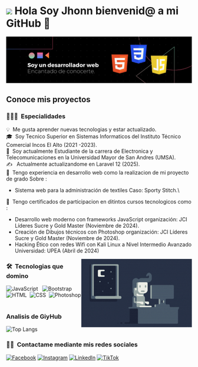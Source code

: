 # <img src="https://i.giphy.com/media/v1.Y2lkPTc5MGI3NjExMnhpbXU3eG1uOGdnajBxdDEyMGR3dnA0NWRmcWc4cXd6cTdhNzhpZSZlcD12MV9pbnRlcm5hbF9naWZfYnlfaWQmY3Q9cw/j0HjChGV0J44KrrlGv/giphy.gif" width="100"/> Hola Soy Jhonn bienvenid@ a mi GitHub 👋

![mi banner de jhonn xmt](banner.png)
<h2>Conoce mis proyectos</h2>

<!-- ## 👋 &nbsp;Hola soy jhonn xavier M.T. -->

### 👨🏻‍💻 &nbsp;Especialidades

💡 &nbsp;Me gusta aprender nuevas tecnologias y estar actualizado.\
🎓 &nbsp;Soy Tecnico Superior en Sistemas Informaticos del
Instituto Técnico Comercial Incos El Alto (2021 -2023).\
🌱 &nbsp;Soy actualmente Estudiante de la carrera de Electronica y Telecomunicaciones en la Universidad Mayor de San Andres (UMSA).\
✍️ &nbsp; Actualmente actualizandome en Laravel 12 (2025).\
💬 &nbsp;Tengo experiencia en desarrollo web como la realizacion de mi proyecto de grado Sobre :

- Sistema web para la
administración de textiles
Caso: Sporty Stitch.\

📄 &nbsp;Tengo certificados de participacion en ditintos cursos tecnologicos como :
- Desarrollo web moderno con frameworks
JavaScript
organización: JCI Líderes Sucre y Gold Master
(Noviembre de 2024).
- Creación de Dibujos técnicos con Photoshop
organización: JCI Líderes Sucre y Gold Master
(Noviembre de 2024).
- Hacking Ético con redes Wifi con Kali Linux a
Nivel Intermedio Avanzado
Universidad: UPEA
(Abril de 2024)

<img alt="Night Coding" src="https://raw.githubusercontent.com/AVS1508/AVS1508/master/assets/Night-Coding.gif" align="right"/>

### 🛠 &nbsp;Tecnologias que domino

![JavaScript](https://img.shields.io/badge/-JavaScript-05122A?style=flat&logo=javascript)
&nbsp;
![Bootstrap](https://img.shields.io/badge/-Bootstrap-05122A?style=flat&logo=bootstrap&logoColor=563D7C)&nbsp;
![HTML](https://img.shields.io/badge/-HTML-05122A?style=flat&logo=HTML5)&nbsp;
![CSS](https://img.shields.io/badge/-CSS-05122A?style=flat&logo=CSS3&logoColor=1572B6)&nbsp;
![Photoshop](https://img.shields.io/badge/-Photoshop-05122A?style=flat&logo=adobe-photoshop)&nbsp;

### Analisis de GiyHub

![Top Langs](https://github-readme-stats.vercel.app/api/top-langs/?username=anuraghazra&layout=compact)

### 🤝🏻 &nbsp;Contactame mediante mis redes sociales

[![Facebook](https://img.shields.io/badge/Facebook-%231877F2.svg?style=for-the-badge&logo=Facebook&logoColor=white)](https://www.facebook.com/lail.kaneki?mibextid=ZbWKwL)
[![Instagram](https://img.shields.io/badge/Instagram-%23E4405F.svg?style=for-the-badge&logo=Instagram&logoColor=white)](https://www.instagram.com/jhonnmtxavier?igsh=MXJvNTJwaHRwZDhoOQ==)
[![LinkedIn](https://img.shields.io/badge/linkedin-%230077B5.svg?style=for-the-badge&logo=linkedin&logoColor=white)](www.linkedin.com/in/jhonn-x-m-t)
[![TikTok](https://img.shields.io/badge/TikTok-%23000000.svg?style=for-the-badge&logo=TikTok&logoColor=white)](https://www.tiktok.com/@lailkaneki?is_from_webapp=1&sender_device=pc)
